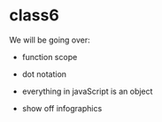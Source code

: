 # class6
We will be going over:
- function scope
- dot notation
- everything in javaScript is an object

- show off infographics
